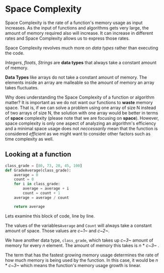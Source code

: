 # Space Complexity

Space Complexity is the rate of a function's memory usage as input increases. As the input of functions and algorithms gets very large, the amount of memory required also will increase. It can increase in different rates and Space Complexity allows us to express those rates.

Space Complexity revolves much more on *data types* rather than executing the code. 

*Integers*, *floats*, *Strings* are **data types** that always take a constant amount of memory. 

**Data Types** like arrays do not take a constant amount of memory. The elements inside an array are malleable so the amount of memory an array takes fluctuates. 

Why does understanding the Space Complexity of a function or algorithm matter? It is important as we do not want our functions to **waste** memory space. That is, if we can solve a problem using one array of size N instead of two arrays of size N, the solution with one array would be better in terms of **space** complexity (please note that we are focusing on **space**). However, space complexity is only one aspect of analyzing an algorithm's efficiency and a minimal space usage does not *neccessarily* mean that the function is considered *efficient* as we might want to consider other factors such as time complexity as well.

## Looking at a function

```python
class_grade = [80, 73, 20, 45, 100]
def GradeAverage(class_grade):
    average = 0
    count = 0
    for i in class_grade:
        average = average + i
        count = count + 1
    average = average / count

    return average
```

Lets examine this block of code, line by line. 

The values of the variables`Average` and `Count` will always take a constant amount of space. Those values are *c~1~* and *c~2~*. 

We have another data type, `class_grade`, which takes up *c~3~* amount of memory for every *n* element. The amount of memory this takes is *n* * *c~3~* . 

The term that has the fastest growing memory usage determines the rate of how much memory is being used by the function. In this case, it would be *n* * *c~3~* which means the function's memory usage growth is linear. 



